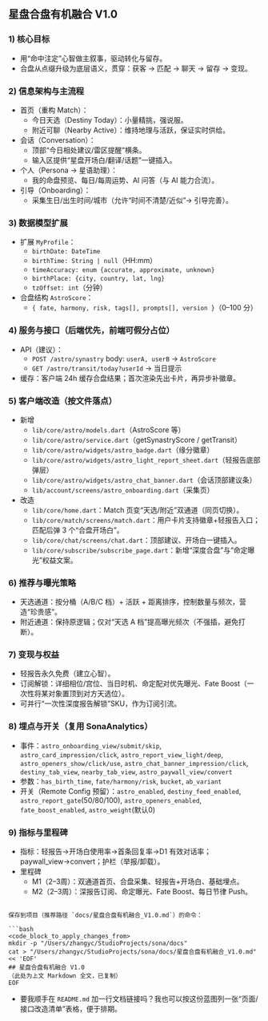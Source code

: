 ## 星盘合盘有机融合 V1.0

### 1) 核心目标
- 用“命中注定”心智做主叙事，驱动转化与留存。
- 合盘从点缀升级为底层语义，贯穿：获客 → 匹配 → 聊天 → 留存 → 变现。

### 2) 信息架构与主流程
- 首页（重构 Match）：
  - 今日天选（Destiny Today）：小量精挑，强说服。
  - 附近可聊（Nearby Active）：维持地理与活跃，保证实时供给。
- 会话（Conversation）：
  - 顶部“今日相处建议/雷区提醒”横条。
  - 输入区提供“星盘开场白/翻译/话题”一键插入。
- 个人（Persona → 星语助理）：
  - 我的命盘预览、每日/每周运势、AI 问答（与 AI 能力合流）。
- 引导（Onboarding）：
  - 采集生日/出生时间/城市（允许“时间不清楚/近似”→ 引导完善）。

### 3) 数据模型扩展
- 扩展 `MyProfile`：
  - `birthDate: DateTime`
  - `birthTime: String | null`（HH:mm）
  - `timeAccuracy: enum {accurate, approximate, unknown}`
  - `birthPlace: {city, country, lat, lng}`
  - `tzOffset: int`（分钟）
- 合盘结构 `AstroScore`：
  - `{ fate, harmony, risk, tags[], prompts[], version }`（0–100 分）

### 4) 服务与接口（后端优先，前端可假分占位）
- API（建议）：
  - `POST /astro/synastry` body: `userA, userB` → `AstroScore`
  - `GET /astro/transit/today?userId` → 当日提示
- 缓存：客户端 24h 缓存合盘结果；首次渲染先出卡片，再异步补徽章。

### 5) 客户端改造（按文件落点）
- 新增
  - `lib/core/astro/models.dart`（AstroScore 等）
  - `lib/core/astro/service.dart`（getSynastryScore / getTransit）
  - `lib/core/astro/widgets/astro_badge.dart`（缘分徽章）
  - `lib/core/astro/widgets/astro_light_report_sheet.dart`（轻报告底部弹层）
  - `lib/core/astro/widgets/astro_chat_banner.dart`（会话顶部建议条）
  - `lib/account/screens/astro_onboarding.dart`（采集页）
- 改造
  - `lib/core/home.dart`：Match 页变“天选/附近”双通道（同页切换）。
  - `lib/core/match/screens/match.dart`：用户卡片支持徽章+轻报告入口；匹配后弹 3 个“合盘开场白”。
  - `lib/core/chat/screens/chat.dart`：顶部建议、开场白一键插入。
  - `lib/core/subscribe/subscribe_page.dart`：新增“深度合盘”与“命定曝光”权益文案。

### 6) 推荐与曝光策略
- 天选通道：按分桶（A/B/C 档）+ 活跃 + 距离排序，控制数量与频次，营造“珍贵感”。
- 附近通道：保持原逻辑；仅对“天选 A 档”提高曝光频次（不强插，避免打断）。

### 7) 变现与权益
- 轻报告永久免费（建立心智）。
- 订阅解锁：详细相位/宫位、当日时机、命定配对优先曝光、Fate Boost（一次性将某对象置顶到对方天选位）。
- 可并行“一次性深度报告解锁”SKU，作为订阅引流。

### 8) 埋点与开关（复用 SonaAnalytics）
- 事件：`astro_onboarding_view/submit/skip`, `astro_card_impression/click`, `astro_report_view_light/deep`, `astro_openers_show/click/use`, `astro_chat_banner_impression/click`, `destiny_tab_view`, `nearby_tab_view`, `astro_paywall_view/convert`
- 参数：`has_birth_time`, `fate/harmony/risk`, `bucket`, `ab_variant`
- 开关（Remote Config 预留）：`astro_enabled`, `destiny_feed_enabled`, `astro_report_gate`(50/80/100), `astro_openers_enabled`, `fate_boost_enabled`, `astro_weight`(默认0)

### 9) 指标与里程碑
- 指标：轻报告→开场白使用率→首条回复率→D1 有效对话率；paywall_view→convert；护栏（举报/卸载）。
- 里程碑
  - M1（2–3周）：双通道首页、合盘采集、轻报告+开场白、基础埋点。
  - M2（2–3周）：深报告订阅、命定曝光、Fate Boost、每日节律 Push。
```

保存到项目（推荐路径 `docs/星盘合盘有机融合_V1.0.md`）的命令：

```bash
<code_block_to_apply_changes_from>
mkdir -p "/Users/zhangyc/StudioProjects/sona/docs"
cat > "/Users/zhangyc/StudioProjects/sona/docs/星盘合盘有机融合_V1.0.md" << 'EOF'
## 星盘合盘有机融合 V1.0
（此处为上文 Markdown 全文，已复制）
EOF
```

- 要我顺手在 `README.md` 加一行文档链接吗？我也可以按这份蓝图列一张“页面/接口改造清单”表格，便于排期。
